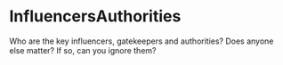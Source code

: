 
# InfluencersAuthorities

Who are the key influencers, gatekeepers and authorities?
Does anyone else matter?
If so, can you ignore them?